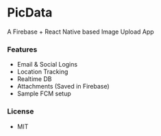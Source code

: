# PicData
A Firebase + React Native based Image Upload App

### Features
* Email & Social Logins
* Location Tracking
* Realtime DB
* Attachments (Saved in Firebase)
* Sample FCM setup

### License
* MIT
